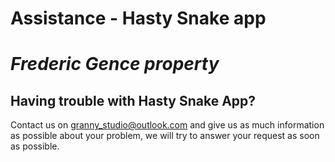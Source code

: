 # Assistance - Hasty Snake app
# _Frederic Gence property_


## Having trouble with Hasty Snake App? 
Contact us on [granny_studio@outlook.com](granny_studio@outlook.com) and give us as much information as possible about your problem, we will try to answer your request as soon as possible.
